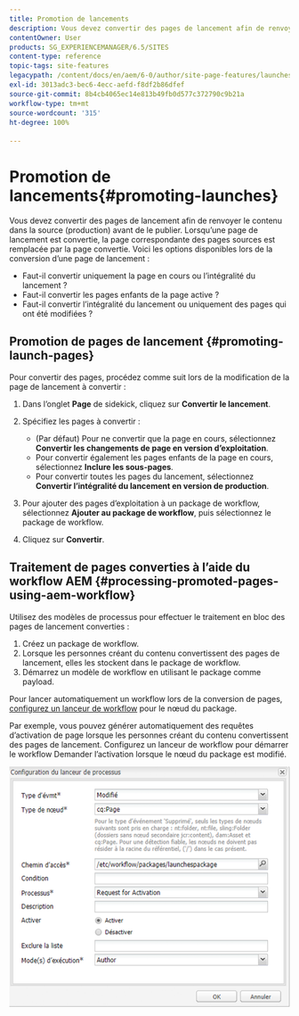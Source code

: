 ```yaml
---
title: Promotion de lancements
description: Vous devez convertir des pages de lancement afin de renvoyer le contenu dans la source (production) avant de le publier. Lorsqu’une page de lancement est convertie, la page correspondante des pages sources est remplacée par la page convertie.
contentOwner: User
products: SG_EXPERIENCEMANAGER/6.5/SITES
content-type: reference
topic-tags: site-features
legacypath: /content/docs/en/aem/6-0/author/site-page-features/launches
exl-id: 3013adc3-bec6-4ecc-aefd-f8df2b86dfef
source-git-commit: 8b4cb4065ec14e813b49fb0d577c372790c9b21a
workflow-type: tm+mt
source-wordcount: '315'
ht-degree: 100%

---
```


# Promotion de lancements{#promoting-launches}

Vous devez convertir des pages de lancement afin de renvoyer le contenu dans la source (production) avant de le publier. Lorsqu’une page de lancement est convertie, la page correspondante des pages sources est remplacée par la page convertie. Voici les options disponibles lors de la conversion d’une page de lancement :

* Faut-il convertir uniquement la page en cours ou l’intégralité du lancement ?
* Faut-il convertir les pages enfants de la page active ?
* Faut-il convertir l’intégralité du lancement ou uniquement des pages qui ont été modifiées ?

## Promotion de pages de lancement {#promoting-launch-pages}

Pour convertir des pages, procédez comme suit lors de la modification de la page de lancement à convertir :

1. Dans l’onglet **Page** de sidekick, cliquez sur **Convertir le lancement**.
1. Spécifiez les pages à convertir :

   * (Par défaut) Pour ne convertir que la page en cours, sélectionnez **Convertir les changements de page en version d’exploitation**.
   * Pour convertir également les pages enfants de la page en cours, sélectionnez **Inclure les sous-pages**.
   * Pour convertir toutes les pages du lancement, sélectionnez **Convertir l’intégralité du lancement en version de production**.

1. Pour ajouter des pages d’exploitation à un package de workflow, sélectionnez **Ajouter au package de workflow**, puis sélectionnez le package de workflow.
1. Cliquez sur **Convertir**.

## Traitement de pages converties à l’aide du workflow AEM {#processing-promoted-pages-using-aem-workflow}

Utilisez des modèles de processus pour effectuer le traitement en bloc des pages de lancement converties :

1. Créez un package de workflow.
1. Lorsque les personnes créant du contenu convertissent des pages de lancement, elles les stockent dans le package de workflow.
1. Démarrez un modèle de workflow en utilisant le package comme payload.

Pour lancer automatiquement un workflow lors de la conversion de pages, [configurez un lanceur de workflow](/help/sites-administering/workflows-starting.md#workflows-launchers) pour le nœud du package.

Par exemple, vous pouvez générer automatiquement des requêtes d’activation de page lorsque les personnes créant du contenu convertissent des pages de lancement. Configurez un lanceur de workflow pour démarrer le workflow Demander l’activation lorsque le nœud du package est modifié.

![chlimage_1-136](assets/chlimage_1-136.png)
